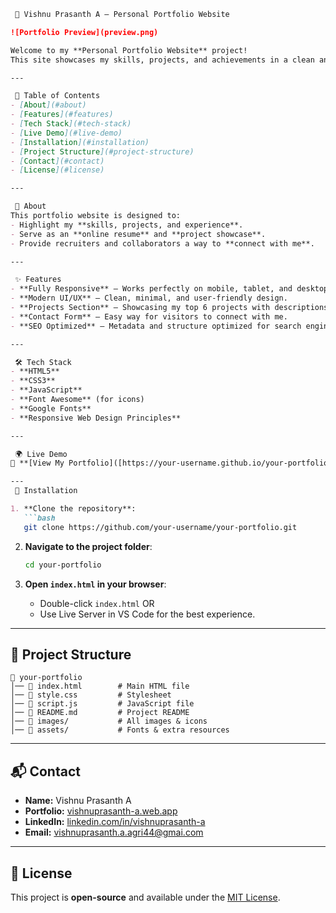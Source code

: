 ````markdown
 🌟 Vishnu Prasanth A – Personal Portfolio Website

![Portfolio Preview](preview.png)

Welcome to my **Personal Portfolio Website** project!  
This site showcases my skills, projects, and achievements in a clean and responsive design, built to serve as my professional presence on the web.

---

 📜 Table of Contents
- [About](#about)
- [Features](#features)
- [Tech Stack](#tech-stack)
- [Live Demo](#live-demo)
- [Installation](#installation)
- [Project Structure](#project-structure)
- [Contact](#contact)
- [License](#license)

---

 📌 About
This portfolio website is designed to:
- Highlight my **skills, projects, and experience**.
- Serve as an **online resume** and **project showcase**.
- Provide recruiters and collaborators a way to **connect with me**.

---

 ✨ Features
- **Fully Responsive** – Works perfectly on mobile, tablet, and desktop.
- **Modern UI/UX** – Clean, minimal, and user-friendly design.
- **Projects Section** – Showcasing my top 6 projects with descriptions and live links.
- **Contact Form** – Easy way for visitors to connect with me.
- **SEO Optimized** – Metadata and structure optimized for search engines.

---

 🛠 Tech Stack
- **HTML5**
- **CSS3**
- **JavaScript**
- **Font Awesome** (for icons)
- **Google Fonts**
- **Responsive Web Design Principles**

---

 🌍 Live Demo
🔗 **[View My Portfolio]([https://your-username.github.io/your-portfolio/](https://vishnuprasanth-a.web.app/))**

---
 🚀 Installation

1. **Clone the repository**:
   ```bash
   git clone https://github.com/your-username/your-portfolio.git
````

2. **Navigate to the project folder**:

   ```bash
   cd your-portfolio
   ```

3. **Open `index.html` in your browser**:

   * Double-click `index.html`
     OR
   * Use Live Server in VS Code for the best experience.

---

## 📂 Project Structure

```
📁 your-portfolio
│── 📄 index.html        # Main HTML file
│── 📄 style.css         # Stylesheet
│── 📄 script.js         # JavaScript file
│── 📄 README.md         # Project README
│── 📁 images/           # All images & icons
│── 📁 assets/           # Fonts & extra resources
```

---

## 📬 Contact

* **Name:** Vishnu Prasanth A
* **Portfolio:** [vishnuprasanth-a.web.app](https://vishnuprasanth-a.web.app)
* **LinkedIn:** [linkedin.com/in/vishnuprasanth-a](https://linkedin.com/in/vishnuprasanth-a)
* **Email:** [vishnuprasanth.a.agri44@gmai.com](mailto:your.email@example.com)

---

## 📄 License

This project is **open-source** and available under the [MIT License](LICENSE).

```


